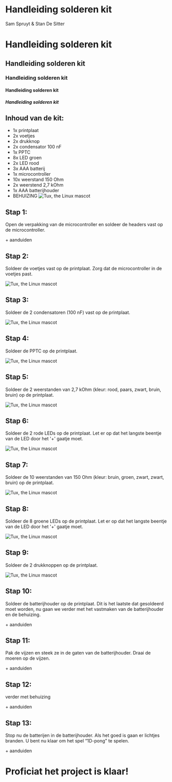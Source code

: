 # Handleiding solderen kit
Sam Spruyt & Stan De Sitter
# Handleiding solderen kit
## Handleiding solderen kit
### Handleiding solderen kit
#### Handleiding solderen kit
##### Handleiding solderen kit
## Inhoud van de kit:
-	1x printplaat
-	2x voetjes
-	2x drukknop
-	2x condensator 100 nF
-	1x PPTC
-	8x LED groen
-	2x LED rood
-	3x AAA batterij
-	1x microcontroller
-	10x weerstand 150 Ohm
-	2x weerstend 2,7 kOhm
-	1x AAA batterijhouder
-	BEHUIZING
  ![Tux, the Linux mascot](/images/handleiding1.png)
## Stap 1:
Open de verpakking van de microcontroller en soldeer de headers vast op de microcontroller.

<foto> + aanduiden

## Stap 2:
Soldeer de voetjes vast op de printplaat. Zorg dat de microcontroller in de voetjes past.

 ![Tux, the Linux mascot](/images/handleidingstap2.png)

## Stap 3:
Soldeer de 2 condensatoren (100 nF) vast op de printplaat.

 ![Tux, the Linux mascot](/images/handleidingstap3.png)

## Stap 4:
Soldeer de PPTC op de printplaat.

 ![Tux, the Linux mascot](/images/handleidingstap4.png)

## Stap 5:
Soldeer de 2 weerstanden van 2,7 kOhm (kleur: rood, paars, zwart, bruin, bruin) op de printplaat.

 ![Tux, the Linux mascot](/images/handleidingstap5.png)

## Stap 6:
Soldeer de 2 rode LEDs op de printplaat. Let er op dat het langste beentje van de LED door het '+' gaatje moet.

 ![Tux, the Linux mascot](/images/handleidingstap6.png)


## Stap 7:
Soldeer de 10 weerstanden van 150 Ohm (kleur: bruin, groen, zwart, zwart, bruin) op de printplaat.

 ![Tux, the Linux mascot](/images/handleidingstap7.png)


## Stap 8:
Soldeer de 8 groene LEDs op de printplaat. Let er op dat het langste beentje van de LED door het '+' gaatje moet.

 ![Tux, the Linux mascot](/images/handleidingstap8.png)


## Stap 9:
Soldeer de 2 drukknoppen op de printplaat.

 ![Tux, the Linux mascot](/images/handleidingstap9.png)


## Stap 10:
Soldeer de batterijhouder op de printplaat. Dit is het laatste dat gesoldeerd moet worden, nu gaan we verder met het vastmaken van de batterijhouder en de behuizing.

<foto> + aanduiden

## Stap 11:
Pak de vijzen en steek ze in de gaten van de batterijhouder. Draai de moeren op de vijzen.

<foto> + aanduiden

## Stap 12:
verder met behuizing

<foto> + aanduiden

## Stap 13:
Stop nu de batterijen in de batterijhouder. Als het goed is gaan er lichtjes branden. U bent nu klaar om het spel “1D-pong” te spelen.

<foto> + aanduiden




# Proficiat het project is klaar!
<foto>

